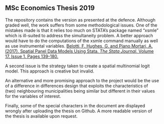 ## MSc Economics Thesis 2019

The repository contains the version as presented at the defence. Although graded well, the work suffers from some methodological issues. One of the mistakes made is that it relies too much on STATA’s package named “xsmle” which is ill-suited to address the simultaneity problem. A better approach would have to do the computations of the xsmle command manually as well as use instrumental variables. 
[Belotti, F. Hughes, G. and Piano Mortari, A. (2017). Spatial Panel Data Models Using Stata. *The Stata Journal*. Volume 17. Issue 1. Pages 139-180.](https://journals.sagepub.com/doi/abs/10.1177/1536867X1701700109) 

A second issue is the strategy taken to create a spatial multinomial logit model. This approach is creative but invalid. 

An alternative and more promising approach to the project would be the use of a difference in differences design that exploits the characteristics of (two) neighbouring municipalities being similar but different in their values for the variables of interest. 

Finally, some of the special characters in the document are displayed wrongly after uploading the thesis on Github. A more readable version of the thesis is available upon request. 
